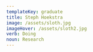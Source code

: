 ```yaml
---
templateKey: graduate
title: Steph Hoekstra
image: /assets/sloth.jpg
imageHover: /assets/sloth2.jpg
verb: Doing
noun: Research
---
```


